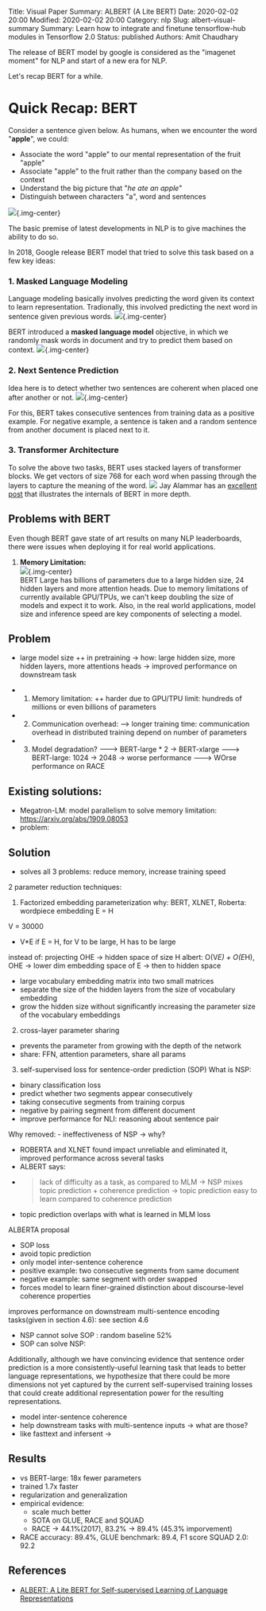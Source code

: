 Title: Visual Paper Summary: ALBERT (A Lite BERT)
Date: 2020-02-02 20:00
Modified: 2020-02-02 20:00
Category: nlp
Slug: albert-visual-summary
Summary: Learn how to integrate and finetune tensorflow-hub modules in Tensorflow 2.0
Status: published
Authors: Amit Chaudhary

The release of BERT model by google is considered as the "imagenet moment" for NLP and start of a new era for NLP.

Let's recap BERT for a while.


# Quick Recap:  BERT
Consider a sentence given below. As humans, when we encounter the word "**apple**", we could: 

- Associate the word "apple" to our mental representation of the fruit "apple"  
- Associate "apple" to the fruit rather than the company based on the context  
- Understand the big picture that "*he ate an apple*"  
- Distinguish between characters "a", word and sentences

![](/images/nlp-representation-learning.png){.img-center}    

The basic premise of latest developments in NLP is to give machines the ability to do so.

In 2018, Google release BERT model that tried to solve this task based on a few key ideas:
### 1. Masked Language Modeling
Language modeling basically involves predicting the word given its context to learn representation. Tradionally, this involved predicting the next word in sentence given previous words.
![](/images/nlp-language-model-1.png){.img-center}  

BERT introduced a **masked language model** objective, in which we randomly mask words in document and try to predict them based on context.
![](/images/bert-masked-language-model.png){.img-center}  

### 2. Next Sentence Prediction
Idea here is to detect whether two sentences are coherent when placed one after another or not.
![](/images/bert-nsp-1.png){.img-center}  

For this, BERT takes consecutive sentences from training data as a positive example. For negative example, a sentence is taken and a random sentence from another document is placed next to it.

### 3. Transformer Architecture
To solve the above two tasks, BERT uses stacked layers of transformer blocks. We get vectors of size 768 for each word when passing through the layers to capture the meaning of the word.
![](/images/bert-blocks.png)
Jay Alammar has an [excellent post](http://jalammar.github.io/illustrated-bert/) that illustrates the internals of BERT in more depth.

## Problems with BERT
Even though BERT gave state of art results on many NLP leaderboards, there were issues when deploying it for real world applications.

1. **Memory Limitation:**  
![](/images/bert-heavy-on-gpu.png){.img-center}  
BERT Large has billions of parameters due to a large hidden size, 24 hidden layers and more attention heads. Due to memory limitations of currently available GPU/TPUs, we can't keep doubling the size of models and expect it to work. Also, in the real world applications, model size and inference speed are key components of selecting a model.


## Problem
- large model size ++ in pretraining 
-> how: large hidden size, more hidden layers, more attentions heads
-> improved performance on downstream task
- 1. Memory limitation: ++ harder due to GPU/TPU limit:  hundreds of millions or even billions of parameters
- 2. Communication overhead:
--> longer training time: communication overhead in distributed training depend on number of parameters

- 3. Model degradation?
---> BERT-large * 2 -> BERT-xlarge
---> BERT-large: 1024 -> 2048 -> worse performance
---> WOrse performance on RACE

## Existing solutions:
- Megatron-LM: model parallelism to solve memory limitation: https://arxiv.org/abs/1909.08053
- problem: 


## Solution
- solves all 3 problems: reduce memory, increase training speed

2 parameter reduction techniques:
1. Factorized embedding parameterization
why: BERT, XLNET, Roberta: wordpiece embedding E = H

V = 30000

- V*E
if E = H, for V to be large, H has to be large

instead of: projecting OHE -> hidden space of size H
albert: O(V*E) + O(E*H), OHE -> lower dim embedding space of E -> then to hidden space

- large vocabulary embedding matrix into two small matrices
- separate the size of the hidden layers from the size of vocabulary embedding
- grow the hidden size without significantly increasing the parameter size of the vocabulary embeddings

2. cross-layer parameter sharing
- prevents the parameter from growing with the depth of the network
- share: FFN, attention parameters, share all params

3. self-supervised loss for sentence-order prediction (SOP)
What is NSP:
- binary classification loss
- predict whether two segments appear consecutively
- taking consecutive segments from training corpus
- negative by pairing segment from different document
- improve performance for NLI: reasoning about sentence pair

Why removed: - ineffectiveness of NSP -> why?
- ROBERTA and XLNET found impact unreliable and eliminated it, improved performance across several tasks
- ALBERT says:  
- > lack of difficulty as a task, as compared to MLM
-> NSP mixes topic prediction + coherence prediction
-> topic prediction easy to learn compared to coherence prediction
- topic prediction overlaps with what is learned in MLM loss

ALBERTA proposal
- SOP loss
- avoid topic prediction
- only model inter-sentence coherence
- positive example: two consecutive segments from same document
- negative example: same segment with order swapped
- forces model to learn finer-grained distinction about discourse-level coherence properties

improves performance on downstream multi-sentence encoding tasks(given in section 4.6): see section 4.6
- NSP cannot solve SOP : random baseline 52%
- SOP can solve NSP:

Additionally, although we have convincing
evidence that sentence order prediction is a more consistently-useful learning task that leads to better
language representations, we hypothesize that there could be more dimensions not yet captured by
the current self-supervised training losses that could create additional representation power for the
resulting representations.

- model inter-sentence coherence
- help downstream tasks with multi-sentence inputs -> what are those?
- like fasttext and infersent -> 

## Results
- vs BERT-large: 18x fewer parameters
- trained 1.7x faster
- regularization and generalization
- empirical evidence:
    - scale much better
    - SOTA on GLUE, RACE and SQUAD
    - RACE -> 44.1%(2017), 83.2% -> 89.4% (45.3% imporvement)
- RACE accuracy: 89.4%, GLUE benchmark: 89.4, F1 score SQUAD 2.0: 92.2


## References
- [ALBERT: A Lite BERT for Self-supervised Learning of Language Representations](https://arxiv.org/pdf/1909.11942.pdf)